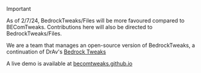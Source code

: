 > [!IMPORTANT]
> As of 2/7/24, BedrockTweaks/Files will be more favoured compared to BEComTweaks.
> Contributions here will also be directed to BedrockTweaks/Files.

We are a team that manages an open-source version of BedrockTweaks, a continuation of DrAv's [Bedrock Tweaks](https://bedrocktweaks.net)

A live demo is available at [becomtweaks.github.io](https://becomtweaks.github.io)
